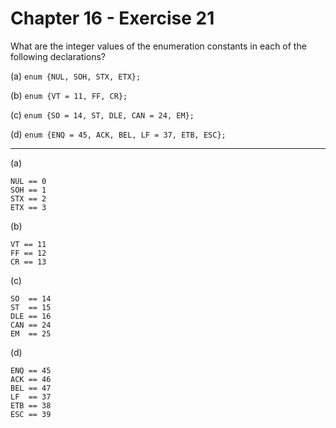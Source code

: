 # Chapter 16 - Exercise 21

What are the integer values of the enumeration constants in each of the following declarations?

(a) 
`enum {NUL, SOH, STX, ETX};`  

(b) 
`enum {VT = 11, FF, CR};`  

(c)
`enum {SO = 14, ST, DLE, CAN = 24, EM};`  

(d)
`enum {ENQ = 45, ACK, BEL, LF = 37, ETB, ESC};`  

---

(a)
```
NUL == 0
SOH == 1
STX == 2
ETX == 3
```

(b)
```
VT == 11
FF == 12
CR == 13
```

(c)
```
SO  == 14
ST  == 15
DLE == 16
CAN == 24
EM  == 25
```

(d)
```
ENQ == 45
ACK == 46
BEL == 47
LF  == 37
ETB == 38
ESC == 39
```

